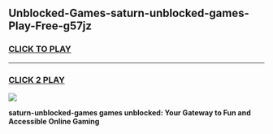 
## Unblocked-Games-saturn-unblocked-games-Play-Free-g57jz
<h3>
<a href="https://premium76.site?title=saturn-unblocked-games&ref=18A">CLICK TO PLAY</a></h3>
<hr>

<h3>
<a href="https://premium76.site?title=saturn-unblocked-games&ref=18A">CLICK 2 PLAY</a>
  
</h3>

<a href="https://premium76.site?title=saturn-unblocked-games&ref=18A"><img src="https://clearcache.store/games.png"></a>


**saturn-unblocked-games games unblocked: Your Gateway to Fun and Accessible Online Gaming**
